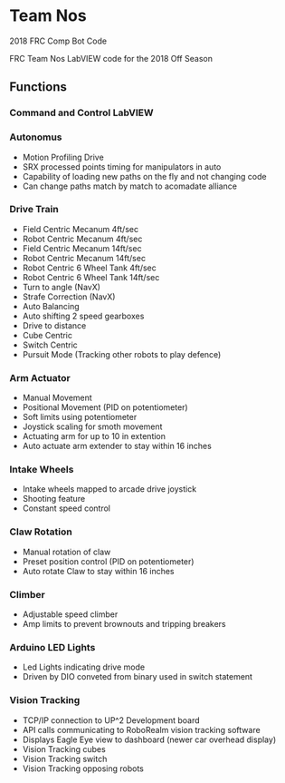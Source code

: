 # Team Nos
2018 FRC Comp Bot Code

FRC Team Nos LabVIEW code for the 2018 Off Season

## Functions
### Command and Control LabVIEW  <br />
### Autonomus
- Motion Profiling Drive
- SRX processed points timing for manipulators in auto
- Capability of loading new paths on the fly and not changing code
- Can change paths match by match to acomadate alliance
### Drive Train 
- Field Centric Mecanum 4ft/sec <br />
- Robot Centric Mecanum 4ft/sec <br />
-  Field Centric Mecanum 14ft/sec <br />
-  Robot Centric Mecanum 14ft/sec <br />
-  Robot Centric 6 Wheel Tank 4ft/sec <br />
-  Robot Centric 6 Wheel Tank 14ft/sec <br />
-  Turn to angle (NavX) <br />
-  Strafe Correction (NavX) <br />
-  Auto Balancing <br />
-  Auto shifting 2 speed gearboxes <br />
-  Drive to distance <br />
-  Cube Centric<br />
-  Switch Centric<br />
-  Pursuit Mode (Tracking other robots to play defence)<br />
### Arm Actuator <br /> 
- Manual Movement <br />
- Positional Movement (PID on potentiometer) <br />
- Soft limits using potentiometer <br />
- Joystick scaling for smoth movement <br />
- Actuating arm for up to 10 in extention <br /> 
- Auto actuate arm extender to stay within 16 inches <br /> 
### Intake Wheels <br />
- Intake wheels mapped to arcade drive joystick <br />
- Shooting feature <br />
- Constant speed control <br />
### Claw Rotation
- Manual rotation of claw <br />
- Preset position control (PID on potentiometer) <br />
- Auto rotate Claw to stay within 16 inches <br />
### Climber
- Adjustable speed climber <br />
- Amp limits to prevent brownouts and tripping breakers <br />
### Arduino LED Lights
- Led Lights indicating drive mode <br />
- Driven by DIO conveted from binary used in switch statement <br />
### Vision Tracking
- TCP/IP connection to UP^2 Development board <br />
- API calls communicating to RoboRealm vision tracking software <br />
- Displays Eagle Eye view to dashboard (newer car overhead display) <br />
- Vision Tracking cubes <br />
- Vision Tracking switch <br />
- Vision Tracking opposing robots <br />
